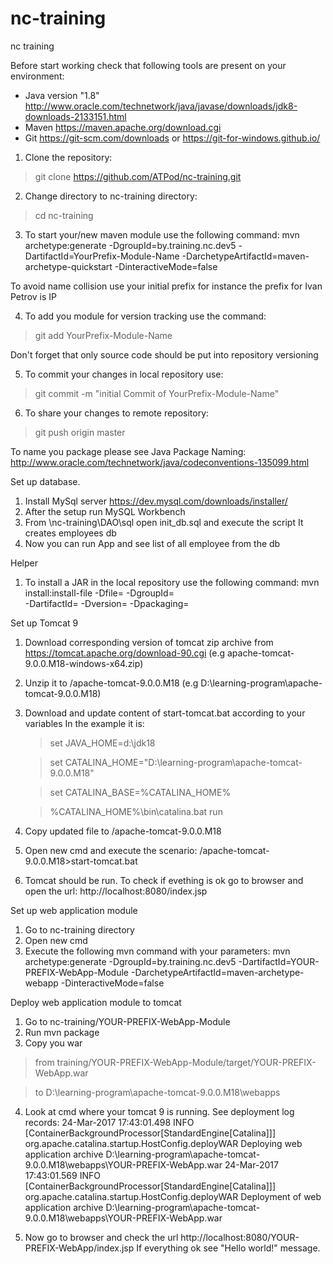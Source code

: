 # nc-training
nc training

Before start working check that following tools are present on your environment:
- Java version "1.8" http://www.oracle.com/technetwork/java/javase/downloads/jdk8-downloads-2133151.html
- Maven https://maven.apache.org/download.cgi
- Git https://git-scm.com/downloads or https://git-for-windows.github.io/

1. Clone the repository:
 >git clone https://github.com/ATPod/nc-training.git

2. Change directory to nc-training directory:
 >cd nc-training

3. To start your/new maven module use the following command:
mvn archetype:generate -DgroupId=by.training.nc.dev5 -DartifactId=YourPrefix-Module-Name -DarchetypeArtifactId=maven-archetype-quickstart -DinteractiveMode=false

To avoid name collision use your initial prefix for instance the prefix for Ivan Petrov is IP

4. To add you module for version tracking use the command:
  >git add YourPrefix-Module-Name

  Don't forget that only source code should be put into repository versioning

5. To commit your changes in local repository use:
  >git commit -m "initial Commit of YourPrefix-Module-Name"

6. To share your changes to remote repository:
  >git push origin master


To name you package please see Java Package Naming:
http://www.oracle.com/technetwork/java/codeconventions-135099.html

Set up database.

1. Install MySql server https://dev.mysql.com/downloads/installer/
2. After the setup run MySQL Workbench
3. From \nc-training\DAO\sql open init_db.sql and execute the script
   It creates employees db
4. Now you can run App and see list of all employee from the db

Helper

1. To install a JAR in the local repository use the following command:
  mvn install:install-file -Dfile=<path-to-file> -DgroupId=<group-id> \
       -DartifactId=<artifact-id> -Dversion=<version> -Dpackaging=<packaging>

Set up Tomcat 9

1. Download corresponding version of tomcat zip archive from https://tomcat.apache.org/download-90.cgi (e.g apache-tomcat-9.0.0.M18-windows-x64.zip)
2. Unzip it to <your path>/apache-tomcat-9.0.0.M18 (e.g D:\learning-program\apache-tomcat-9.0.0.M18)
3. Download and update content of start-tomcat.bat according to your variables
   In the example it is:
     >set JAVA_HOME=d:\jdk18

     >set CATALINA_HOME="D:\learning-program\apache-tomcat-9.0.0.M18"

     >set CATALINA_BASE=%CATALINA_HOME%

     >%CATALINA_HOME%\bin\catalina.bat run

4. Copy updated file to <your path>/apache-tomcat-9.0.0.M18
5. Open new cmd and execute the scenario: <your path>/apache-tomcat-9.0.0.M18>start-tomcat.bat
6. Tomcat should be run. To check if evething is ok go to browser and open the url:
    http://localhost:8080/index.jsp

Set up web application module

1. Go to nc-training directory
2. Open new cmd
3. Execute the following mvn command with your parameters:
  mvn archetype:generate -DgroupId=by.training.nc.dev5
         -DartifactId=YOUR-PREFIX-WebApp-Module
         -DarchetypeArtifactId=maven-archetype-webapp
         -DinteractiveMode=false

Deploy web application module to tomcat

1. Go to nc-training/YOUR-PREFIX-WebApp-Module
2. Run mvn package
3. Copy you war
  >from training/YOUR-PREFIX-WebApp-Module/target/YOUR-PREFIX-WebApp.war

  >to D:\learning-program\apache-tomcat-9.0.0.M18\webapps
4. Look at cmd where your tomcat 9 is running. See deployment log records:
24-Mar-2017 17:43:01.498 INFO [ContainerBackgroundProcessor[StandardEngine[Catalina]]] org.apache.catalina.startup.HostConfig.deployWAR Deploying web application archive D:\learning-program\apache-tomcat-9.0.0.M18\webapps\YOUR-PREFIX-WebApp.war
24-Mar-2017 17:43:01.569 INFO [ContainerBackgroundProcessor[StandardEngine[Catalina]]] org.apache.catalina.startup.HostConfig.deployWAR Deployment of web application archive D:\learning-program\apache-tomcat-9.0.0.M18\webapps\YOUR-PREFIX-WebApp.war

5. Now go to browser and check the url http://localhost:8080/YOUR-PREFIX-WebApp/index.jsp
   If everything ok see "Hello world!" message.



